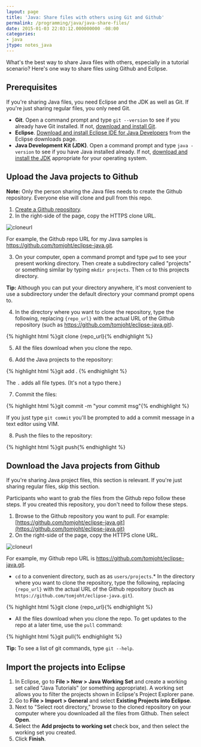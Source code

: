 ```yaml
---
layout: page
title: 'Java: Share files with others using Git and Github'
permalink: /programming/java/java-share-files/
date: 2015-01-03 22:03:12.000000000 -08:00
categories:
- java
jtype: notes_java
---
```


What's the best way to share Java files with others, especially in a tutorial scenario? Here's one way to share files using Github and Eclipse.

## Prerequisites

If you're sharing Java files, you need Eclipse and the JDK as well as Git. If you're just sharing regular files, you only need Git.

* **Git**. Open a command prompt and type `git --version` to see if you already have Git installed. If not, [download and install Git](http://git-scm.com/book/en/v2/Getting-Started-Installing-Git).
* **Eclipse**. [Download and install Eclipse IDE for Java Developers](http://www.eclipse.org/downloads/) from the Eclipse downloads page.
* **Java Development Kit (JDK)**. Open a command prompt and type `java -version` to see if you have Java installed already. If not, [download and install the JDK](http://www.java.com/en/download/manual.jsp) appropriate for your operating system.

## Upload the Java projects to Github

**Note:** Only the person sharing the Java files needs to create the Github repository. Everyone else will clone and pull from this repo.

1.  [Create a Github repository](https://help.github.com/articles/create-a-repo/).
2.  In the right-side of the page, copy the HTTPS clone URL.

![cloneurl](/images/cloneurl.png)

For example, the Github repo URL for my Java samples is https://github.com/tomjoht/eclipse-java.git.

3.  On your computer, open a command prompt and type `pwd` to see your present working directory. Then create a subdirectory called "projects" or something similar by typing `mkdir projects`. Then `cd` to this projects directory.

**Tip:** Although you can put your directory anywhere, it's most convenient to use a subdirectory under the default directory your command prompt opens to.

4.  In the directory where you want to clone the repository, type the following, replacing `{repo_url}` with the actual URL of the Github repository (such as https://github.com/tomjoht/eclipse-java.git).

{% highlight html %}git clone {repo_url}{% endhighlight %}

5.  All the files download when you clone the repo.

6.  Add the Java projects to the repository:

{% highlight html %}git add . {% endhighlight %}

The `.` adds all file types. (It's not a typo there.)

7.  Commit the files:

{% highlight html %}git commit -m "your commit msg"{% endhighlight %}

If you just type `git commit` you'll be prompted to add a commit message in a text editor using VIM.

8.  Push the files to the repository:

{% highlight html %}git push{% endhighlight %}

## Download the Java projects from Github

If you're sharing Java project files, this section is relevant. If you're just sharing regular files, skip this section.

Participants who want to grab the files from the Github repo follow these steps. If you created this repository, you don't need to follow these steps.

1.  Browse to the Github repository you want to pull. For example: [https://github.com/tomjoht/eclipse-java.git](https://github.com/tomjoht/eclipse-java.git)
2.  On the right-side of the page, copy the HTTPS clone URL.

![cloneurl](/images/cloneurl.png)

For example, my Github repo URL is https://github.com/tomjoht/eclipse-java.git.

* `cd` to a convenient directory, such as as `users/projects`.* In the directory where you want to clone the repository, type the following, replacing `{repo_url}` with the actual URL of the Github repository (such as `https://github.com/tomjoht/eclipse-java.git`).

{% highlight html %}git clone {repo_url}{% endhighlight %}

* All the files download when you clone the repo. To get updates to the repo at a later time, use the `pull` command:

{% highlight html %}git pull{% endhighlight %}

**Tip:** To see a list of git commands, type `git --help`.

## Import the projects into Eclipse

1.  In Eclipse, go to **File > New > Java Working Set** and create a working set called "Java Tutorials" (or something appropriate). A working set allows you to filter the projects shown in Eclipse's Project Explorer pane.
2.  Go to **File > Import > General** and select **Existing Projects into Eclipse**.
3.  Next to "Select root directory," browse to the cloned repository on your computer where you downloaded all the files from Github. Then select **Open**.
4.  Select the **Add projects to working set** check box, and then select the working set you created.
5.  Click **Finish**.